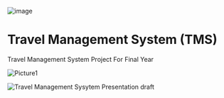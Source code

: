 ![image](https://github.com/hmwoliul/travelsystem/assets/6556302/91f8f1c3-5d50-403c-8734-649ea9058ed7)
# Travel Management System (TMS)
Travel Management System Project For Final Year

![Picture1](https://github.com/hmwoliul/travelsystem/assets/6556302/da46e840-f215-461a-a2d5-d66640900b38)


![Travel Management Sysytem Presentation draft](https://github.com/hmwoliul/travelsystem/assets/6556302/bbd075e3-1a55-4bd8-b15e-2f2e7b292dc2)

